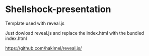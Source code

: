 # Shellshock-presentation

Template used with reveal.js

Just dowload reveal.js and replace the index.html with the bundled index.html

https://github.com/hakimel/reveal.js/
